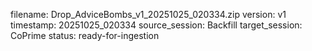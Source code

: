 filename: Drop_AdviceBombs_v1_20251025_020334.zip
version: v1
timestamp: 20251025_020334
source_session: Backfill
target_session: CoPrime
status: ready-for-ingestion
